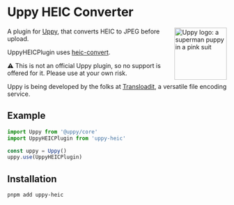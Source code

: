 # Uppy HEIC Converter

<img src="https://uppy.io/images/logos/uppy-dog-head-arrow.svg" width="120" alt="Uppy logo: a superman puppy in a pink suit" align="right">

A plugin for [Uppy](https://github.com/transloadit/uppy), that converts HEIC to JPEG before upload.

UppyHEICPlugin uses [heic-convert](https://github.com/catdad-experiments/heic-convert).

:warning: This is not an official Uppy plugin, so no support is offered for it. Please use at your own risk.

Uppy is being developed by the folks at [Transloadit](https://transloadit.com), a versatile file encoding service.

## Example

```js
import Uppy from '@uppy/core'
import UppyHEICPlugin from 'uppy-heic'

const uppy = Uppy()
uppy.use(UppyHEICPlugin)
```

## Installation

```bash
pnpm add uppy-heic
```
